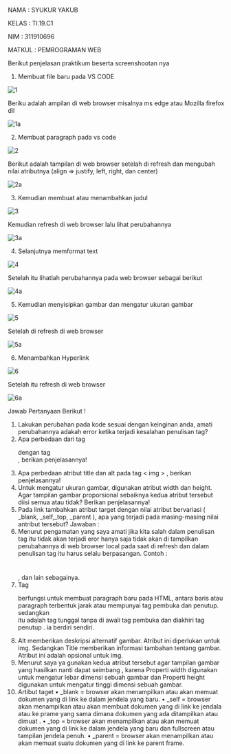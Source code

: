 NAMA   : SYUKUR YAKUB

KELAS  : TI.19.C1

NIM    : 311910696

MATKUL : PEMROGRAMAN WEB


Berikut penjelasan praktikum beserta screenshootan nya 

1.	Membuat file baru pada VS CODE 

![1](https://user-images.githubusercontent.com/56242226/113467799-9ced2500-946f-11eb-9a80-9a8b4ba50fdc.PNG)

Beriku adalah ampilan di web browser misalnya ms edge atau Mozilla firefox dll

![1a](https://user-images.githubusercontent.com/56242226/113468550-f73ab580-9470-11eb-943d-201fabfe9dab.PNG)

2.	Membuat paragraph pada vs code 

![2](https://user-images.githubusercontent.com/56242226/113468916-7fba5580-9473-11eb-9e39-a8a4278a7ab9.PNG)

Berikut adalah tampilan di web browser setelah di refresh dan mengubah nilai atributnya (align => justify, left, right, dan center)

![2a](https://user-images.githubusercontent.com/56242226/113468952-cd36c280-9473-11eb-97c9-dfc72b798a4e.PNG)

3. Kemudian membuat atau menambahkan judul 
 
![3](https://user-images.githubusercontent.com/56242226/113469040-8eedd300-9474-11eb-8eba-e4d0e75dac13.PNG)

Kemudian refresh di web browser lalu lihat perubahannya 

![3a](https://user-images.githubusercontent.com/56242226/113469105-1c312780-9475-11eb-868e-89596d5c830c.PNG)

4.	Selanjutnya memformat text 

![4](https://user-images.githubusercontent.com/56242226/113469142-7b8f3780-9475-11eb-9e88-2e4085f230cc.PNG)

Setelah itu lihatlah perubahannya pada web browser sebagai berikut 

![4a](https://user-images.githubusercontent.com/56242226/113469211-1851d500-9476-11eb-94e5-ab6204230531.PNG)

5.	Kemudian menyisipkan gambar dan mengatur ukuran gambar 


![5](https://user-images.githubusercontent.com/56242226/113469260-72529a80-9476-11eb-81a1-cada0475b70b.PNG)

Setelah di refresh di web browser 

![5a](https://user-images.githubusercontent.com/56242226/113469322-df663000-9476-11eb-9d21-9b8cf4648640.PNG)

6.	Menambahkan Hyperlink 

![6](https://user-images.githubusercontent.com/56242226/113469385-4ab00200-9477-11eb-9400-d1d15a76d00c.PNG)

Setelah itu refresh di web browser 

![6a](https://user-images.githubusercontent.com/56242226/113469439-9cf12300-9477-11eb-9333-9a049d5f8ce4.PNG)


Jawab Pertanyaan Berikut !

1.	Lakukan perubahan pada kode sesuai dengan keinginan anda, amati perubahannya adakah error ketika terjadi kesalahan penulisan tag?
2.	Apa perbedaan dari tag <p> dengan tag <br>, berikan penjelasannya!
3.	Apa perbedaan atribut title dan alt pada tag < img > , berikan penjelasannya!
4.	Untuk mengatur ukuran gambar, digunakan atribut width dan height. Agar tampilan gambar proporsional sebaiknya kedua atribut tersebut diisi semua atau tidak? Berikan penjelasannya! 
5.	Pada link tambahkan atribut target dengan nilai atribut bervariasi ( _blank, _self,_top, _parent ), apa yang terjadi pada masing-masing nilai antribut tersebut?
Jawaban :
1.	Menurut pengamatan yang saya amati jika kita salah dalam penulisan tag itu tidak akan terjadi eror hanya saja tidak akan  di tampilkan perubahannya di web browser local pada saat di refresh dan dalam penulisan tag itu harus selalu berpasangan. Contoh : <h1></h1> , <p1></p1> dan lain sebagainya.
2.	Tag <p> berfungsi untuk membuat paragraph baru pada HTML, antara baris atau paragraph terbentuk jarak atau mempunyai tag pembuka dan penutup. sedangkan <br> itu adalah tag tunggal tanpa di awali tag pembuka dan diakhiri tag penutup . ia berdiri sendiri.
3.	Alt  memberikan deskripsi alternatif gambar. Atribut ini diperlukan untuk img. Sedangkan Title memberikan informasi tambahan tentang gambar. Atribut ini adalah opsional untuk img.
4.	Menurut saya ya gunakan kedua atribut tersebut agar tampilan gambar yang hasilkan nanti dapat seimbang , karena Properti width digunakan untuk mengatur lebar dimensi sebuah gambar dan Properti height digunakan untuk mengatur tinggi dimensi sebuah gambar.
5.	Artibut taget 
•	_blank = browser akan menampilkan atau akan memuat dokumen yang di link ke dalam jendela yang baru.
•	_self = browser akan menampilkan atau akan membuat dokumen yang di link ke jendala atau ke prame yang sama dimana dokumen yang ada ditampilkan atau dimuat .
•	_top =  browser akan menampilkan atau akan memuat dokumen yang di link ke dalam jendela yang baru dan fullscreen atau tampilan jendela penuh.
•	_parent = browser akan menampilkan atau akan memuat suatu dokumen yang di link ke parent frame.	












